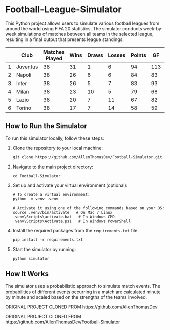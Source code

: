 # Football-League-Simulator

This Python project allows users to simulate various football leagues from around the world using FIFA 20 statistics. The simulator conducts week-by-week simulations of matches between all teams in the selected league, resulting in a final output that presents league standings.

|     | Club     | Matches Played | Wins | Draws | Losses | Points | GF  | GA  | GD  |
| --- | -------- | -------------- | ---- | ----- | ------ | ------ | --- | --- | --- |
| 1   | Juventus | 38             | 31   | 1     | 6      | 94     | 113 | 32  | 81  |
| 2   | Napoli   | 38             | 26   | 6     | 6      | 84     | 83  | 31  | 52  |
| 3   | Inter    | 38             | 26   | 5     | 7      | 83     | 93  | 45  | 48  |
| 4   | Milan    | 38             | 23   | 10    | 5      | 79     | 68  | 25  | 43  |
| 5   | Lazio    | 38             | 20   | 7     | 11     | 67     | 82  | 57  | 25  |
| 6   | Torino   | 38             | 17   | 7     | 14     | 58     | 59  | 45  | 14  |

## How to Run the Simulator

To run this simulator locally, follow these steps:

1. Clone the repository to your local machine:

    ```
    git clone https://github.com/AllenThomasDev/Football-Simulator.git
    ```

2. Navigate to the main project directory:

    ```
    cd Football-Simulator
    ```

3. Set up and activate your virtual environment (optional):

    ```
    # To create a virtual environment:
    python -m venv .venv

    # Activate it using one of the following commands based on your OS:
    source .venv/bin/activate   # On Mac / Linux
    .venv\Scripts\activate.bat   # In Windows CMD
    .venv\Scripts\Activate.ps1   # In Windows PowerShell
    ```

4. Install the required packages from the `requirements.txt` file:

    ```
    pip install -r requirements.txt
    ```

5. Start the simulator by running:

    ```
    python simulator
    ```

## How It Works

The simulator uses a probabilistic approach to simulate match events. The probabilities of different events occurring in a match are calculated minute by minute and scaled based on the strengths of the teams involved.



ORIGINAL PROJECT CLONED FROM 
https://github.com/AllenThomasDev

ORIGINAL PROJECT CLONED FROM
https://github.com/AllenThomasDev/Football-Simulator